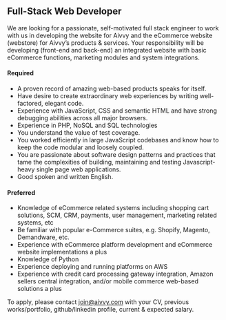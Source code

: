 ## Full-Stack Web Developer

We are looking for a passionate, self-motivated full stack engineer to work with us in developing the website for Aivvy and the eCommerce website (webstore) for Aivvy’s products & services. Your responsibility will be developing (front-end and back-end) an integrated website with basic eCommerce functions, marketing modules and system integrations.

#### Required
- A proven record of amazing web-based products speaks for itself.
- Have desire to create extraordinary web experiences by writing well-factored, elegant code.
- Experience with JavaScript, CSS and semantic HTML and have strong debugging abilities across all major browsers.
- Experience in PHP, NoSQL and SQL technologies
- You understand the value of test coverage.
- You worked efficiently in large JavaScript codebases and know how to keep the code modular and loosely coupled.
- You are passionate about software design patterns and practices that tame the complexities of building, maintaining and testing Javascript-heavy single page web applications.
- Good spoken and written English.

#### Preferred
- Knowledge of eCommerce related systems including shopping cart solutions, SCM, CRM, payments, user management, marketing related systems, etc
- Be familiar with popular e-Commerce suites, e.g. Shopify, Magento, Demandware, etc.
- Experience with eCommerce platform development and eCommerce website implementations a plus
- Knowledge of Python
- Experience deploying and running platforms on AWS
- Experience with credit card processing gateway integration, Amazon sellers central integration, and/or mobile commerce web-based solutions a plus


To apply, please contact join@aivvy.com with your CV, previous works/portfolio, github/linkedin profile, current & expected salary. 

